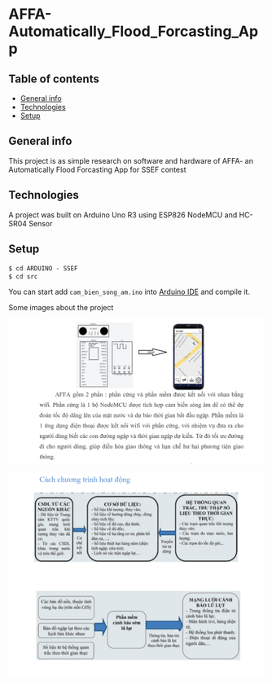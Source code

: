 # AFFA-Automatically_Flood_Forcasting_App

## Table of contents
* [General info](#general-info)
* [Technologies](#technologies)
* [Setup](#setup)

## General info
This project is as simple research on software and hardware of AFFA- an Automatically Flood Forcasting App for SSEF contest

## Technologies
A project was built on Arduino Uno R3 using ESP826 NodeMCU and HC-SR04 Sensor 

## Setup
```
$ cd ARDUINO - SSEF
$ cd src
```
You can start add `cam_bien_song_am.ino` into [Arduino IDE](https://www.arduino.cc/en/software#experimental-software) and compile it.

Some images about the project 

![](https://github.com/trinhgiahuy/AFFA-Automatically_Flood_Forcasting_App/blob/master/ARDUINO%20-%20SSEF/img/comp.png?raw=true)

![](https://github.com/trinhgiahuy/AFFA-Automatically_Flood_Forcasting_App/blob/master/ARDUINO%20-%20SSEF/img/map.png?raw=true)
